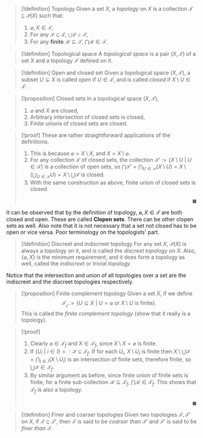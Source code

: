 >[!definition] Topology
> Given a set $X$, a *topology* on $X$ is a collection $\mathcal{T}\subseteq \mathcal{P}(X)$ such that:
> 1. $\varnothing,X\in \mathcal{T}$,
> 2. For any $\mathcal{S}\subseteq \mathcal{T}$, $\bigcup \mathcal{S}\in \mathcal{T}$,
> 3. For any **finite** $\mathcal{R}\subseteq \mathcal{T}$, $\bigcap \mathcal{R}\in \mathcal{T}$.

>[!definition] Topological space
>A *topological space* is a pair $(X,\mathcal{T})$ of a set $X$ and a topology $\mathcal{T}$ defined on it.

>[!definition] Open and closed set
>Given a topological space $(X,\mathcal{T})$, a subset $U\subseteq X$ is called *open* if $U\in \mathcal{T}$, and is called *closed* if $X\setminus U\in \mathcal{T}$.

>[!proposition] Closed sets
>In a topological space $(X,\mathcal{T})$,
>1. $\varnothing$ and $X$ are closed,
>2. Arbitrary intersection of closed sets is closed,
>3. Finite unions of closed sets are closed.

>[!proof]
>These are rather straightforward applications of the definitions.
>1. This is because $\varnothing=X\setminus X$, and $X=X\setminus \varnothing$.
>2. For any collection $\mathcal{S}$ of closed sets, the collection $\mathcal{S'}:=\{ X\setminus U\ |\ U\in \mathcal{S} \}$ is a collection of open sets, so $\bigcap \mathcal{S'}=\bigcap_{U\in \mathcal{S}}(X\setminus U)=X\setminus\left( \bigcup_{U\in \mathcal{S}}U \right)=X\setminus \bigcup \mathcal{S}$ is closed.
>3. With the same construction as above, finite union of closed sets is closed. <p align="Right">$\blacksquare$</p>

It can be observed that by the definition of topology, $\varnothing,X\in \mathcal{T}$ are both closed and open. These are called **Clopen sets**. There can be other clopen sets as well. Also note that it is not necessary that a set not closed has to be open or vice versa. Poor terminology on the topologists' part.
>[!definition] Discreet and indiscreet topology
> For any set $X$, $\mathcal{P}(X)$ is always a topology on it, and is called the *discreet topology* on $X$.
> Also, $\{ \varnothing,X \}$ is the minimum requirement, and it does form a topology as well, called the *indiscreet* or *trivial topology*.

Notice that the intersection and union of all topologies over a set are the indiscreet and the discreet topologies respectively.
>[!proposition] Finite complement topology
>Given a set $X$, if we define $$\mathcal{T_{f}}:=\{ U\subseteq X\ |\ U=\varnothing\ \text{or } X\setminus U \text{ is finite} \}.$$ This is called the *finite complement topology* (show that it really is a topology).

>[!proof] 
> 1. Clearly $\varnothing\in \mathcal{T}_{f}$ and $X\in \mathcal{T}_{f}$, since $X\setminus X=\varnothing$ is finite.
> 2. If $\{ U_{i}\ |\ i\in I \}=: \mathcal{S}\subseteq \mathcal{T}_{f}$. If for each $U_{i}$, $X\setminus U_{i}$ is finite then $X\setminus \bigcup \mathcal{S}=\bigcap_{i\in I}(X\setminus U_{i})$ is an intersection of finite sets, therefore finite, so $\bigcup \mathcal{S}\in \mathcal{T}_{f}$.
> 3. By similar argument as before, since finite union of finite sets is finite, for a finite sub-collection $\mathcal{R}\subseteq \mathcal{T}_{f}$, $\bigcap \mathcal{R}\in \mathcal{T}_{f}$.
> This shows that $\mathcal{T}_{f}$ is also a topology. <p align="Right">$\blacksquare$</p>

>[!definition] Finer and coarser topologies
> Given two topologies $\mathcal{T},\mathcal{T'}$ on $X$, if $\mathcal{T}\subseteq \mathcal{T'}$, then $\mathcal{T}$ is said to be *coarser than* $\mathcal{T'}$ and $\mathcal{T'}$ is said to be *finer than* $\mathcal{T}$. 